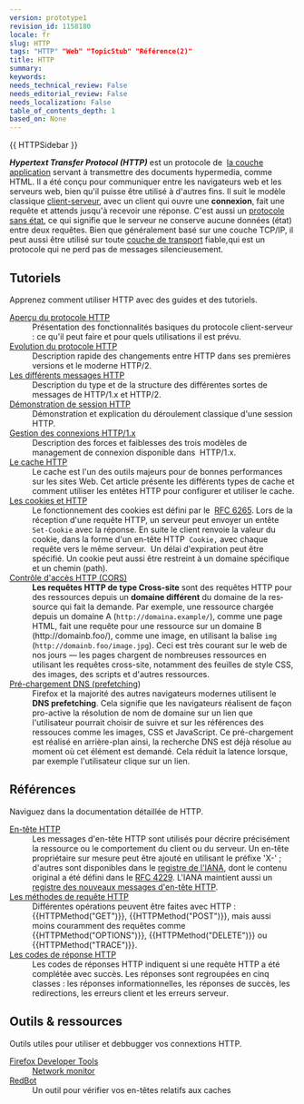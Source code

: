 ```yaml
---
version: prototype1
revision_id: 1158180
locale: fr
slug: HTTP
tags: "HTTP" "Web" "TopicStub" "Référence(2)"
title: HTTP
summary: 
keywords: 
needs_technical_review: False
needs_editorial_review: False
needs_localization: False
table_of_contents_depth: 1
based_on: None
---
```

<div>{{ HTTPSidebar }}</div>

<p class="summary"><strong><dfn>Hypertext Transfer Protocol (HTTP)</dfn></strong> est un protocole de&nbsp; <a class="external" href="https://fr.wikipedia.org/wiki/Couche_application">la couche application</a> servant à transmettre des documents hypermedia, comme HTML. Il a été conçu pour communiquer entre les navigateurs web et les serveurs web, bien qu'il puisse être utilisé à d'autres fins. Il suit le modèle classique <a class="external" href="https://fr.wikipedia.org/wiki/Client-serveur">client-serveur</a>, avec un client qui ouvre une <strong>connexion</strong>, fait une requête et attends jusqu'à recevoir une réponse. C'est aussi un <a class="external" href="https://fr.wikipedia.org/wiki/Serveur_sans_%C3%A9tat">protocole sans état</a>, ce qui signifie que le serveur ne conserve aucune données (état) entre deux requêtes. Bien que généralement basé sur une couche TCP/IP, il peut aussi être utilisé sur toute <a class="external" href="https://fr.wikipedia.org/wiki/Couche_transport">couche de transport</a> fiable,qui est un protocole qui ne perd pas de messages silencieusement.</p>

<div class="column-container">
<div class="column-half">
<h2 id="Tutoriels">Tutoriels</h2>

<p>Apprenez comment utiliser HTTP avec des guides et des tutoriels.</p>

<dl>
 <dt><a href="/en-US/docs/Web/HTTP/Overview">Aperçu du protocole&nbsp;HTTP</a></dt>
 <dd>Présentation des fonctionnalités basiques du protocole client-serveur : <span id="result_box" lang="fr"><span>ce qu'il peut faire</span> <span>et pour quels </span><span>utilisations il est prévu.</span></span></dd>
 <dt><a href="/en-US/docs/Web/HTTP/Basics_of_HTTP/Evolution_of_HTTP">Evolution du protocole HTTP</a></dt>
 <dd>Description&nbsp;rapide des changements entre HTTP dans ses premières versions et le moderne HTTP/2.</dd>
 <dt><a href="/en-US/docs/Web/HTTP/Messages">Les différents messages HTTP</a></dt>
 <dd>Description du type et de la structure des différentes sortes de messages de HTTP/1.x et HTTP/2.</dd>
 <dt><a href="/en-US/docs/Web/HTTP/Session">Démonstration de session HTTP</a></dt>
 <dd>Démonstration et explication du déroulement classique d'une session HTTP.</dd>
 <dt><a href="/en-US/docs/Web/HTTP/Connection_management_in_HTTP_1.x">Gestion des connexions&nbsp;HTTP/1.x</a></dt>
 <dd>Description des forces et faiblesses des trois modèles de management de connexion disponible dans&nbsp; HTTP/1.x.</dd>
 <dt><a href="/en-US/docs/Mozilla/HTTP_cache">Le cache HTTP</a></dt>
 <dd>Le cache est l'un des outils majeurs pour de bonnes performances sur les sites Web. Cet article présente les différents types de cache et comment utiliser les entêtes HTTP pour configurer et utiliser le cache.</dd>
 <dt><a href="/en-US/docs/Web/HTTP/Cookies">Les cookies et HTTP</a></dt>
 <dd>Le fonctionnement des cookies est défini par le&nbsp; <a class="external" href="http://tools.ietf.org/html/rfc6265">RFC 6265</a>. Lors de la réception d'une requête HTTP, un serveur peut envoyer un entête <code>Set-Cookie</code> avec la réponse. En suite le client renvoie la valeur du cookie, dans la forme d'un en-tête HTTP &nbsp;<code>Cookie,</code> avec chaque requête vers le même serveur.&nbsp; Un délai d'expiration peut être spécifié. Un cookie peut aussi être restreint à un domaine spécifique et un chemin (path).</dd>
 <dt><a href="/fr/docs/HTTP/Access_control_CORS">Contrôle d'accès HTTP (CORS)</a></dt>
 <dd><strong>Les requêtes HTTP de type Cross-site</strong> sont des requêtes HTTP pour des ressources depuis un <strong>domaine différent</strong> du<span id="result_box" lang="fr"><span> domaine</span> <span>de la ressource</span> <span>qui fait la demande</span><span>.</span></span> Par exemple, une ressource chargée depuis un domaine A (<code>http://domaina.example/</code>), comme une page HTML, fait une requête pour une ressource sur un domaine B (http://domainb.foo/), comme une image, en utilisant la balise <code>img</code> (<code>http://domainb.foo/image.jpg</code>). Ceci est très courant sur le web de nos jours — les pages chargent de nombreuses ressources en utilisant les requêtes cross-site, notamment des feuilles de style CSS, des images, des scripts et d'autres ressources.</dd>
 <dt><a href="/en-US/docs/Web/HTTP/Controlling_DNS_prefetching">Pré-chargement DNS (prefetching</a>)</dt>
 <dd>Firefox et la majorité des autres navigateurs modernes utilisent le <strong>DNS prefetching</strong>. Cela signifie que les navigateurs réalisent de façon pro-active la résolution de nom de domaine sur un lien que l'utilisateur pourrait choisir de suivre et sur les références des ressouces comme les images, CSS et JavaScript. Ce pré-chargement est réalisé en arrière-plan ainsi, la recherche DNS est déjà résolue au moment où cet élément est demandé. Cela réduit la latence lorsque, par exemple l'utilisateur clique sur un lien.</dd>
</dl>
</div>

<div class="column-half">
<h2 id="Références">Références</h2>

<p>Naviguez dans la documentation détaillée de HTTP.</p>

<dl>
 <dt><a href="/fr/docs/HTTP/Headers">En-tête HTTP</a></dt>
 <dd>Les messages d'en-tête HTTP sont utilisés pour décrire précisément la ressource&nbsp;ou le comportement du client ou du serveur. Un en-tête propriétaire sur mesure peut être ajouté en utilisant le préfixe 'X-' ; d'autres sont disponibles dans le <a class="external" href="http://www.iana.org/assignments/message-headers/perm-headers.html">registre de l'IANA</a>, dont le contenu original a été défini dans le <a class="external" href="http://tools.ietf.org/html/rfc4229">RFC 4229</a>. L'IANA maintient aussi un <a class="external" href="http://www.iana.org/assignments/message-headers/prov-headers.html">registre des nouveaux messages d'en-tête HTTP</a>.</dd>
 <dt><a href="/en-US/docs/Web/HTTP/Methods">Les méthodes de requête HTTP</a></dt>
 <dd>Différentes opérations peuvent être faites avec HTTP : {{HTTPMethod("GET")}}, {{HTTPMethod("POST")}}, mais aussi moins couramment des requêtes comme&nbsp; {{HTTPMethod("OPTIONS")}}, {{HTTPMethod("DELETE")}} ou {{HTTPMethod("TRACE")}}.</dd>
 <dt><a href="/en-US/docs/Web/HTTP/Response_codes">Les codes de réponse HTTP</a></dt>
 <dd>Les codes de réponses HTTP indiquent si une requête HTTP a été <span class="short_text" id="result_box" lang="fr"><span>complétée&nbsp;avec succès. Les réponses sont regroupées en cinq classes : les réponses informationnelles, les réponses de succès, les redirections, les erreurs client et les erreurs serveur</span></span>.</dd>
</dl>

<h2 id="Outils_ressources">Outils &amp; ressources</h2>

<p>Outils utiles pour utiliser et debbugger vos connextions HTTP.</p>

<dl>
 <dt><a href="/en-US/docs/Tools">Firefox Developer Tools</a></dt>
 <dd><a href="/en-US/docs/Tools/Network_Monitor">Network monitor</a></dd>
 <dt><a href="https://redbot.org/">RedBot</a></dt>
 <dd>Un outil pour vérifier vos en-têtes relatifs aux caches</dd>
</dl>
</div>
</div>

